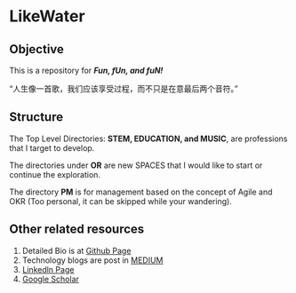# LikeWater

## Objective
This is a repository for ***Fun, fUn, and fuN!*** 

“人生像一首歌，我们应该享受过程，而不只是在意最后两个音符。”

## Structure
The Top Level Directories: **STEM, EDUCATION, and MUSIC**, are professions that I target to develop. 

The directories under **OR** are new SPACES that I would like to start or continue the exploration.

The directory **PM** is for management based on the concept of Agile and OKR (Too personal, it can be skipped while your wandering). 

## Other related resources
1. Detailed Bio is at [Github Page](https://lillywu.github.io/)
2. Technology blogs are post in [MEDIUM](https://medium.com/)
3. [Linkedln Page](https://www.linkedin.com/in/li-wu-32a24bba/)
5. [Google Scholar](https://scholar.google.com/citations?user=K6KmzXgAAAAJ&hl=zh-CN)





